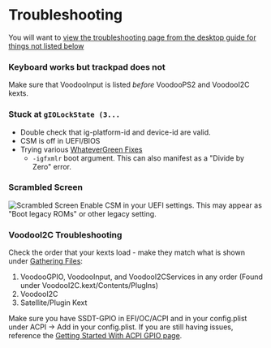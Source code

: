 # Troubleshooting

You will want to [view the troubleshooting page from the desktop guide for things not listed below](https://dortania.github.io/OpenCore-Desktop-Guide/troubleshooting/troubleshooting.html)

### Keyboard works but trackpad does not

Make sure that VoodooInput is listed *before* VoodooPS2 and VoodooI2C kexts.

### Stuck at `gIOLockState (3...`

* Double check that ig-platform-id and device-id are valid.
* CSM is off in UEFI/BIOS
* Trying various [WhateverGreen Fixes](https://github.com/acidanthera/WhateverGreen/blob/master/Manual/FAQ.IntelHD.en.md)
  * `-igfxmlr` boot argument. This can also manifest as a "Divide by Zero" error.

### Scrambled Screen

![Scrambled Screen](/images/install/Scrambled.jpg)
Enable CSM in your UEFI settings. This may appear as "Boot legacy ROMs" or other legacy setting.

### VoodooI2C Troubleshooting

Check the order that your kexts load - make they match what is shown under [Gathering Files](/OpenCore/ktext.md):

1. VoodooGPIO, VoodooInput, and VoodooI2CServices in any order (Found under VoodooI2C.kext/Contents/PlugIns)
2. VoodooI2C
3. Satellite/Plugin Kext

Make sure you have SSDT-GPIO in EFI/OC/ACPI and in your config.plist under ACPI -> Add in your config.plist. If you are still having issues, reference the [Getting Started With ACPI GPIO page](https://dortania.github.io/Getting-Started-With-ACPI/Laptops/trackpad.html).
